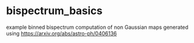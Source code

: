 # bispectrum_basics
example binned bispectrum computation of non Gaussian maps generated using https://arxiv.org/abs/astro-ph/0406136
